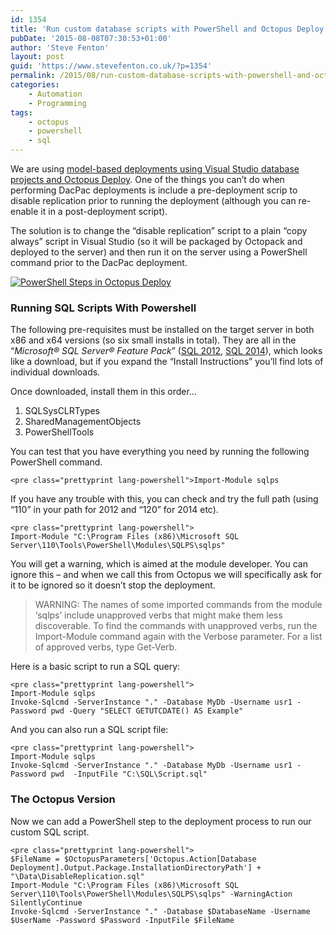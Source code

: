 ```yaml
---
id: 1354
title: 'Run custom database scripts with PowerShell and Octopus Deploy'
pubDate: '2015-08-08T07:30:53+01:00'
author: 'Steve Fenton'
layout: post
guid: 'https://www.stevefenton.co.uk/?p=1354'
permalink: /2015/08/run-custom-database-scripts-with-powershell-and-octopus-deploy/
categories:
    - Automation
    - Programming
tags:
    - octopus
    - powershell
    - sql
---
```


We are using [model-based deployments using Visual Studio database projects and Octopus Deploy](/2015/06/packaging-visual-studio-database-project-with-octopack/). One of the things you can’t do when performing DacPac deployments is include a pre-deployment scrip to disable replication prior to running the deployment (although you can re-enable it in a post-deployment script).

The solution is to change the “disable replication” script to a plain “copy always” script in Visual Studio (so it will be packaged by Octopack and deployed to the server) and then run it on the server using a PowerShell command prior to the DacPac deployment.

[![PowerShell Steps in Octopus Deploy](https://www.stevefenton.co.uk/wp-content/uploads/2015/08/powershell-steps.png)](https://www.stevefenton.co.uk/wp-content/uploads/2015/08/powershell-steps.png)

### Running SQL Scripts With Powershell

The following pre-requisites must be installed on the target server in both x86 and x64 versions (so six small installs in total). They are all in the “*Microsoft® SQL Server® Feature Pack*” ([SQL 2012](http://www.microsoft.com/en-us/download/details.aspx?id=29065), [SQL 2014](http://www.microsoft.com/en-us/download/details.aspx?id=42295)), which looks like a download, but if you expand the “Install Instructions” you’ll find lots of individual downloads.

Once downloaded, install them in this order…

1. SQLSysCLRTypes
2. SharedManagementObjects
3. PowerShellTools

You can test that you have everything you need by running the following PowerShell command.

```
<pre class="prettyprint lang-powershell">Import-Module sqlps
```

If you have any trouble with this, you can check and try the full path (using “110” in your path for 2012 and “120” for 2014 etc).

```
<pre class="prettyprint lang-powershell">
Import-Module "C:\Program Files (x86)\Microsoft SQL Server\110\Tools\PowerShell\Modules\SQLPS\sqlps"
```

You will get a warning, which is aimed at the module developer. You can ignore this – and when we call this from Octopus we will specifically ask for it to be ignored so it doesn’t stop the deployment.

> WARNING: The names of some imported commands from the module ‘sqlps’ include unapproved verbs that might make them less discoverable. To find the commands with unapproved verbs, run the Import-Module command again with the Verbose parameter. For a list of approved verbs, type Get-Verb.

Here is a basic script to run a SQL query:

```
<pre class="prettyprint lang-powershell">
Import-Module sqlps
Invoke-Sqlcmd -ServerInstance "." -Database MyDb -Username usr1 -Password pwd -Query "SELECT GETUTCDATE() AS Example"
```

And you can also run a SQL script file:

```
<pre class="prettyprint lang-powershell">
Import-Module sqlps
Invoke-Sqlcmd -ServerInstance "." -Database MyDb -Username usr1 -Password pwd  -InputFile "C:\SQL\Script.sql"
```

### The Octopus Version

Now we can add a PowerShell step to the deployment process to run our custom SQL script.

```
<pre class="prettyprint lang-powershell">
$FileName = $OctopusParameters['Octopus.Action[Database Deployment].Output.Package.InstallationDirectoryPath'] + "\Data\DisableReplication.sql"
Import-Module "C:\Program Files (x86)\Microsoft SQL Server\110\Tools\PowerShell\Modules\SQLPS\sqlps" -WarningAction SilentlyContinue
Invoke-Sqlcmd -ServerInstance "." -Database $DatabaseName -Username $UserName -Password $Password -InputFile $FileName
```